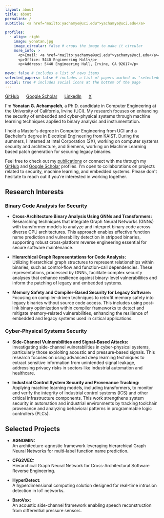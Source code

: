 ```yaml
---
layout: about
title: about
permalink: /
subtitle: <a href="mailto:yachamye@uci.edu">yachamye@uci.edu</a>
  
profiles:
  - align: right
    image: yonatan.jpg
    image_circular: false # crops the image to make it circular
    more_info: >
      <p>Email: <a href="mailto:yachamye@uci.edu">yachamye@uci.edu</a></p>
      <p>Office: 5440 Engineering Hall</p>
      <p>Address: 5440 Engineering Hall, Irvine, CA 92617</p>
    
news: false # includes a list of news items
selected_papers: false # includes a list of papers marked as "selected={true}"
social: true # includes social icons at the bottom of the page
---
```

  
[GitHub](https://github.com/emegua) &nbsp;&nbsp;&nbsp;&nbsp; [Google Scholar](https://scholar.google.com/citations?user=_5z8U80AAAAJ) &nbsp;&nbsp;&nbsp;&nbsp;  [LinkedIn](https://www.linkedin.com/in/yonatan-g-achamyeleh-47310414a/) &nbsp;&nbsp;&nbsp;&nbsp; [X](https://x.com/YonatanGizachew) 



I'm **Yonatan G. Achamyeleh**, a Ph.D. candidate in Computer Engineering at the University of California, Irvine (UCI). My research focuses on enhancing the security of embedded and cyber-physical systems through machine learning techniques applied to binary analysis and instrumentation.

I hold a Master's degree in Computer Engineering from UCI and a Bachelor's degree in Electrical Engineering from KAIST. During the summers, I interned at Intel Corporation (2X), working on computer systems security and architecture, and Siemens, working on Machine Learning based patch generation for securing legacy binaries.

Feel free to check out my [publications](/publications/) or connect with me through my [GitHub](https://github.com/emegua) and [Google Scholar](https://scholar.google.com/citations?user=_5z8U80AAAAJ) profiles. I'm open to collaborations on projects related to security, machine learning, and embedded systems. Please don't hesitate to reach out if you're interested in working together.

## Research Interests

### Binary Code Analysis for Security

- **Cross-Architecture Binary Analysis Using GNNs and Transformers:**  
  Researching techniques that integrate Graph Neural Networks (GNNs) with transformer models to analyze and interpret binary code across diverse CPU architectures. This approach enables effective function name prediction and vulnerability detection in stripped binaries, supporting robust cross-platform reverse engineering essential for secure software maintenance.

- **Hierarchical Graph Representations for Code Analysis:**  
  Utilizing hierarchical graph structures to represent relationships within binaries, such as control-flow and function-call dependencies. These representations, processed by GNNs, facilitate complex security analyses that enhance resilience against binary-level vulnerabilities and inform the patching of legacy and embedded systems.

- **Memory Safety and Compiler-Based Security for Legacy Software:**  
  Focusing on compiler-driven techniques to retrofit memory safety into legacy binaries without source code access. This includes using post-link binary optimization within compiler frameworks to detect and mitigate memory-related vulnerabilities, enhancing the resilience of embedded and legacy systems used in critical applications.

### Cyber-Physical Systems Security

- **Side-Channel Vulnerabilities and Signal-Based Attacks:**  
  Investigating side-channel vulnerabilities in cyber-physical systems, particularly those exploiting acoustic and pressure-based signals. This research focuses on using advanced deep learning techniques to extract sensitive information from unintended signal leakage, addressing privacy risks in sectors like industrial automation and healthcare.

- **Industrial Control System Security and Provenance Tracking:**  
  Applying machine learning models, including transformers, to monitor and verify the integrity of industrial control systems (ICS) and other critical infrastructure components. This work strengthens system security in automation and industrial environments by tracking toolchain provenance and analyzing behavioral patterns in programmable logic controllers (PLCs).

## Selected Projects

- **AGNOMIN:**  
  An architecture-agnostic framework leveraging hierarchical Graph Neural Networks for multi-label function name prediction.

- **CFG2VEC:**  
  Hierarchical Graph Neural Network for Cross-Architectural Software Reverse Engineering.

- **HyperDetect:**  
  A hyperdimensional computing solution designed for real-time intrusion detection in IoT networks.

- **BaroVox:**  
  An acoustic side-channel framework enabling speech reconstruction from differential pressure sensors.

